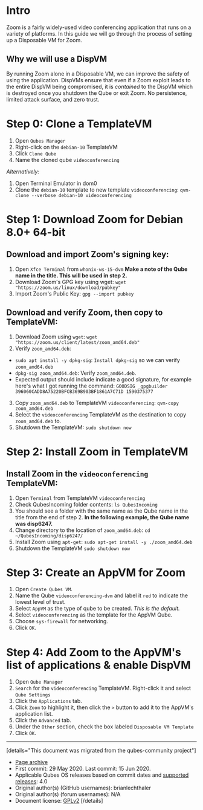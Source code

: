 # Intro

Zoom is a fairly widely-used video conferencing application that runs on a variety of platforms. In this guide we will go through the process of setting up a Disposable VM for Zoom.

## Why we will use a DispVM

By running Zoom alone in a Disposable VM, we can improve the safety of using the application. DispVMs ensure that even if a Zoom exploit leads to the entire DispVM being compromised, it is *contained* to the DispVM which is destroyed once you shutdown the Qube or exit Zoom. No persistence, limited attack surface, and zero trust.

# Step 0: Clone a TemplateVM

1.  Open `Qubes Manager`
2.  Right-click on the `debian-10` TemplateVM
3.  Click `Clone Qube`
4.  Name the cloned qube `videoconferencing`

*Alternatively:*

1.  Open Terminal Emulator in dom0
2.  Clone the `debian-10` template to new template `videoconferencing`: `qvm-clone --verbose debian-10 videoconferencing`

# Step 1: Download Zoom for Debian 8.0+ 64-bit

## Download and import Zoom's signing key:

1.  Open `Xfce Terminal` from `whonix-ws-15-dvm` **Make a note of the Qube name in the title. This will be used in step 2.**
2.  Download Zoom's GPG key using wget: `wget "https://zoom.us/linux/download/pubkey"`
3.  Import Zoom's Public Key: `gpg --import pubkey`

## Download and verify Zoom, then copy to TemplateVM:

1.  Download Zoom using `wget`: `wget "https://zoom.us/client/latest/zoom_amd64.deb"`
2.  Verify `zoom_amd64.deb`:

- `sudo apt install -y dpkg-sig`: `Install dpkg-sig` so we can verify `zoom_amd64.deb`
- `dpkg-sig zoom_amd64.deb`: Verify `zoom_amd64.deb`.
- Expected output should include indicate a good signature, for example here's what I got running the command: `GOODSIG _gpgbuilder 396060CADD8A75220BFCB369B903BF1861A7C71D 1590375377`

3.  Copy `zoom_amd64.deb` to TemplateVM `videoconferencing`: `qvm-copy zoom_amd64.deb`
4.  Select the `videoconferencing` TemplateVM as the destination to copy `zoom_amd64.deb` to.
5.  Shutdown the TemplateVM: `sudo shutdown now`

# Step 2: Install Zoom in TemplateVM

## Install Zoom in the `videoconferencing` TemplateVM:

1.  Open `Terminal` from TemplateVM `videoconferencing`
2.  Check QubesIncoming folder contents: `ls QubesIncoming`
3.  You should see a folder with the same name as the Qube name in the title from the end of step 2. **In the following example, the Qube name was disp6247.**
4.  Change directory to the location of `zoom_amd64.deb`: `cd ~/QubesIncoming/disp6247/`
5.  Install Zoom using `apt-get`: `sudo apt-get install -y ./zoom_amd64.deb`
6.  Shutdown the TemplateVM `sudo shutdown now`

# Step 3: Create an AppVM for Zoom

1.  Open `Create Qubes VM`.
2.  Name the Qube `videoconferencing-dvm` and label it `red` to indicate the lowest level of trust.
3.  Select `AppVM` as the type of qube to be created. *This is the default.*
4.  Select `videoconferencing` as the template for the AppVM Qube.
5.  Choose `sys-firewall` for networking.
6.  Click `OK`.

# Step 4: Add Zoom to the AppVM's list of applications & enable DispVM

1.  Open `Qube Manager`
2.  `Search` for the `videoconferencing` TemplateVM. Right-click it and select `Qube Settings`
3.  Click the `Applications` tab.
4.  Click `Zoom` to highlight it, then click the `>` button to add it to the AppVM's application list.
5.  Click the `Advanced` tab.
6.  Under the `Other` section, check the box labeled `Disposable VM Template`
7.  Click `OK`.

------------------------------------------------------------------------

[details="This document was migrated from the qubes-community project"]
- [Page archive](https://github.com/Qubes-Community/Contents/blob/master/docs/configuration/zoom_dispvm.md)
- First commit: 29 May 2020. Last commit: 15 Jun 2020.
- Applicable Qubes OS releases based on commit dates and [supported releases](https://www.qubes-os.org/doc/supported-releases/): 4.0
- Original author(s) (GitHub usernames): brianlechthaler
- Original author(s) (forum usernames): N/A
- Document license: [GPLv2](https://www.gnu.org/licenses/old-licenses/gpl-2.0.html)
[/details]

<div data-theme-toc="true"> </div>